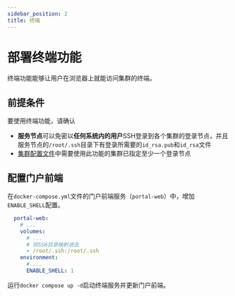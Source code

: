 ```yaml
---
sidebar_position: 2
title: 终端
---
```


# 部署终端功能

终端功能能够让用户在浏览器上就能访问集群的终端。

## 前提条件

要使用终端功能，请确认

- **服务节点**可以免密以**任何系统内的用户**SSH登录到各个集群的登录节点，并且服务节点的`/root/.ssh`目录下有登录所需要的`id_rsa.pub`和`id_rsa`文件
- [集群配置文件](../../common/deployment/clusters.mdx)中需要使用此功能的集群已指定至少一个登录节点

## 配置门户前端

在`docker-compose.yml`文件的门户前端服务（`portal-web`）中，增加`ENABLE_SHELL`配置。

```yaml title=docker-compose.yml
  portal-web:
    # ...
    volumes:
      # ...
      # 将SSH目录映射进去
      - /root/.ssh:/root/.ssh
    environment:
      # ...
      ENABLE_SHELL: 1
```

运行`docker compose up -d`启动终端服务并更新门户前端。
